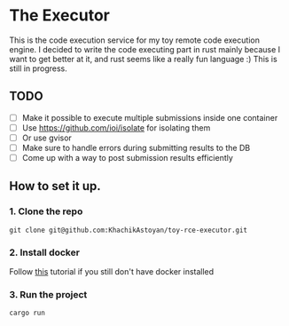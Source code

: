 # The Executor
This is the code execution service for my toy remote code execution engine. I decided to write the code executing part in rust mainly because I want to get better at it, and rust seems like a really fun language :) This is still in progress.

## TODO
- [ ] Make it possible to execute multiple submissions inside one container
- [ ] Use https://github.com/ioi/isolate for isolating them
- [ ] Or use gvisor
- [ ] Make sure to handle errors during submitting results to the DB
- [ ] Come up with a way to post submission results efficiently

## How to set it up.

### 1. Clone the repo

```
git clone git@github.com:KhachikAstoyan/toy-rce-executor.git
```

### 2. Install docker

Follow [this](https://docs.docker.com/engine/install/) tutorial if you still don't have docker installed

### 3. Run the project
```
cargo run
```